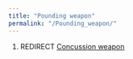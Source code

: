 ```yaml
---
title: "Pounding weapon"
permalink: "/Pounding_weapon/"
---
```


1.  REDIRECT [Concussion weapon](Concussion_weapon "wikilink")